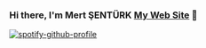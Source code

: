 ### Hi there, I'm Mert ŞENTÜRK [My Web Site][website] 👋

[![spotify-github-profile](https://spotify-github-profile.vercel.app/api/view?uid=mrtsntrk41&cover_image=true&theme=novatorem)](https://spotify-github-profile.vercel.app/api/view?uid=mrtsntrk41&redirect=true)



[website]: https://mertsenturk.net

